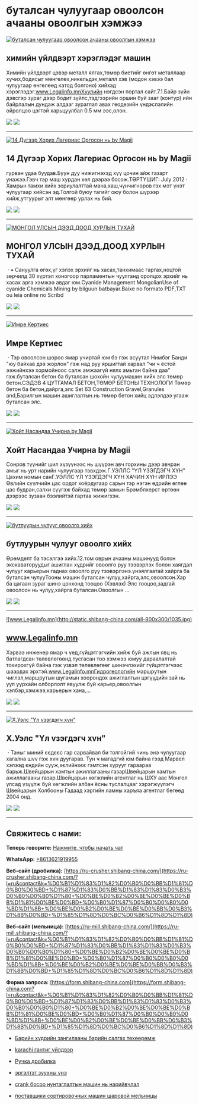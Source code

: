 # буталсан чулуугаар овоолсон ачааны овоолгын хэмжээ

<a href="https://swt.shibang-china.com/?l=ru&img&k=%D0%B1%D1%83%D1%82%D0%B0%D0%BB%D1%81%D0%B0%D0%BD+%D1%87%D1%83%D0%BB%D1%83%D1%83%D0%B3%D0%B0%D0%B0%D1%80+%D0%BE%D0%B2%D0%BE%D0%BE%D0%BB%D1%81%D0%BE%D0%BD+%D0%B0%D1%87%D0%B0%D0%B0%D0%BD%D1%8B+%D0%BE%D0%B2%D0%BE%D0%BE%D0%BB%D0%B3%D1%8B%D0%BD+%D1%85%D1%8D%D0%BC%D0%B6%D1%8D%D1%8D" target="_blank">![буталсан чулуугаар овоолсон ачааны овоолгын хэмжээ](http://static.shibang-china.com/all-800x300/392.jpg)</a>

## химийн үйлдвэрт хэрэглэдэг машин
Химийн үйлдвэрт цэвэр металл ялгах,төмөр биетийг өнгөт металлаар хучих,бодисыг мөнгөлөх,никельдэх,металл хэв (модон хэвээ бал чулуугаар өнгөлөөд катод болгоно) хийхэд хэрэглэдэг.www.Legalinfo.mnХуулийн нэгдсэн портал сайт.7.1.Байр зүйн дэвсгэр зураг дээр бодит зүйлс,тэдгээрийн оршин буй зааг (контур) ийн байрлалын дундаж алдааг зураглал авах геодезийн үндэслэлийн ойролцоо цэгтэй харьцуулбал 0.5 мм ээс,олон.


<a href="https://whatsapp.shibangsoft.com/WhatsApp.php" target="_blank" title="WhatsApp">![](http://static.shibang-china.com/icon/whatsapp.png)</a> <a href="https://swt.shibang-china.com/?l=ru&icon&k=%D0%B1%D1%83%D1%82%D0%B0%D0%BB%D1%81%D0%B0%D0%BD+%D1%87%D1%83%D0%BB%D1%83%D1%83%D0%B3%D0%B0%D0%B0%D1%80+%D0%BE%D0%B2%D0%BE%D0%BE%D0%BB%D1%81%D0%BE%D0%BD+%D0%B0%D1%87%D0%B0%D0%B0%D0%BD%D1%8B+%D0%BE%D0%B2%D0%BE%D0%BE%D0%BB%D0%B3%D1%8B%D0%BD+%D1%85%D1%8D%D0%BC%D0%B6%D1%8D%D1%8D" target="_blank">![](http://static.shibang-china.com/icon/chat-ru.png)</a>

---

<a href="https://swt.shibang-china.com/?l=ru&img&k=%D0%B1%D1%83%D1%82%D0%B0%D0%BB%D1%81%D0%B0%D0%BD+%D1%87%D1%83%D0%BB%D1%83%D1%83%D0%B3%D0%B0%D0%B0%D1%80+%D0%BE%D0%B2%D0%BE%D0%BE%D0%BB%D1%81%D0%BE%D0%BD+%D0%B0%D1%87%D0%B0%D0%B0%D0%BD%D1%8B+%D0%BE%D0%B2%D0%BE%D0%BE%D0%BB%D0%B3%D1%8B%D0%BD+%D1%85%D1%8D%D0%BC%D0%B6%D1%8D%D1%8D" target="_blank">![14 Дүгээр Хорих Лагериас Оргосон нь by Magii](http://static.shibang-china.com/all-800x300/1464.jpg)</a>

## 14 Дүгээр Хорих Лагериас Оргосон нь by Magii
гурван удаа буудав.Буун дуу нижигнэхэд хүү цочин айж газарт унажээ.Гэвч тэр маш хурдан хөл дээрээ босож.ТӨРТҮШИГ: July 2012&nbsp;&#0183;&#32;Хамрын тамхи хийх зориулалттай мана,хаш,чүнчигноров гэх мэт үнэт чулуугаар хийсэн эд.Толгой буюу тагийг оюу болон шүрээр хийж,утгуурыг алт мөнгөөр урлах нь бий.


<a href="https://whatsapp.shibangsoft.com/WhatsApp.php" target="_blank" title="WhatsApp">![](http://static.shibang-china.com/icon/whatsapp.png)</a> <a href="https://swt.shibang-china.com/?l=ru&icon&k=%D0%B1%D1%83%D1%82%D0%B0%D0%BB%D1%81%D0%B0%D0%BD+%D1%87%D1%83%D0%BB%D1%83%D1%83%D0%B3%D0%B0%D0%B0%D1%80+%D0%BE%D0%B2%D0%BE%D0%BE%D0%BB%D1%81%D0%BE%D0%BD+%D0%B0%D1%87%D0%B0%D0%B0%D0%BD%D1%8B+%D0%BE%D0%B2%D0%BE%D0%BE%D0%BB%D0%B3%D1%8B%D0%BD+%D1%85%D1%8D%D0%BC%D0%B6%D1%8D%D1%8D" target="_blank">![](http://static.shibang-china.com/icon/chat-ru.png)</a>

---

<a href="https://swt.shibang-china.com/?l=ru&img&k=%D0%B1%D1%83%D1%82%D0%B0%D0%BB%D1%81%D0%B0%D0%BD+%D1%87%D1%83%D0%BB%D1%83%D1%83%D0%B3%D0%B0%D0%B0%D1%80+%D0%BE%D0%B2%D0%BE%D0%BE%D0%BB%D1%81%D0%BE%D0%BD+%D0%B0%D1%87%D0%B0%D0%B0%D0%BD%D1%8B+%D0%BE%D0%B2%D0%BE%D0%BE%D0%BB%D0%B3%D1%8B%D0%BD+%D1%85%D1%8D%D0%BC%D0%B6%D1%8D%D1%8D" target="_blank">![МОНГОЛ УЛСЫН ДЭЭД,ДООД ХУРЛЫН ТУХАЙ](http://static.shibang-china.com/all-800x300/367.jpg)</a>

## МОНГОЛ УЛСЫН ДЭЭД,ДООД ХУРЛЫН ТУХАЙ
&nbsp;&#0183;&#32;• Сануулга өгөх,үг хэлэх эрхийг нь хасах,танхимаас гаргах,ноцтой зөрчилд 30 хүртэл хоногоор парламентын чуулганд оролцох эрхийг нь хасах арга хэмжээ авдаг юм.Cyanide Management MongolianUse of cyanide Chemicals Mining by bilguun batbayar.Baixe no formato PDF,TXT ou leia online no Scribd


<a href="https://whatsapp.shibangsoft.com/WhatsApp.php" target="_blank" title="WhatsApp">![](http://static.shibang-china.com/icon/whatsapp.png)</a> <a href="https://swt.shibang-china.com/?l=ru&icon&k=%D0%B1%D1%83%D1%82%D0%B0%D0%BB%D1%81%D0%B0%D0%BD+%D1%87%D1%83%D0%BB%D1%83%D1%83%D0%B3%D0%B0%D0%B0%D1%80+%D0%BE%D0%B2%D0%BE%D0%BE%D0%BB%D1%81%D0%BE%D0%BD+%D0%B0%D1%87%D0%B0%D0%B0%D0%BD%D1%8B+%D0%BE%D0%B2%D0%BE%D0%BE%D0%BB%D0%B3%D1%8B%D0%BD+%D1%85%D1%8D%D0%BC%D0%B6%D1%8D%D1%8D" target="_blank">![](http://static.shibang-china.com/icon/chat-ru.png)</a>

---

<a href="https://swt.shibang-china.com/?l=ru&img&k=%D0%B1%D1%83%D1%82%D0%B0%D0%BB%D1%81%D0%B0%D0%BD+%D1%87%D1%83%D0%BB%D1%83%D1%83%D0%B3%D0%B0%D0%B0%D1%80+%D0%BE%D0%B2%D0%BE%D0%BE%D0%BB%D1%81%D0%BE%D0%BD+%D0%B0%D1%87%D0%B0%D0%B0%D0%BD%D1%8B+%D0%BE%D0%B2%D0%BE%D0%BE%D0%BB%D0%B3%D1%8B%D0%BD+%D1%85%D1%8D%D0%BC%D0%B6%D1%8D%D1%8D" target="_blank">![Имре Кертиес](http://static.shibang-china.com/all-800x300/371.jpg)</a>

## Имре Кертиес
&nbsp;&#0183;&#32;Тэр овоолсон шороо ямар учиртай юм бэ гэж асуутал Нимбэг Банди &quot;юу байхав дээ жорлон&quot; гэж над руу яршигтай харвал &quot;чи ч ёстой ээжийнхээ хормойноос салж амжаагүй нялх амьтан байна даа&quot; гэж.буталсан бетон ба буталсан шохойн чулуумашин хийх элс төмөр бетон.СЭДЭВ 4 ЦУТГАМАЛ БЕТОН,ТӨМӨР БЕТОНЫ ТЕХНОЛОГИ Төмөр бетон ба бетон,дайрга,элс Set 63 Construction Gravel,Granules and,Барилгын машин ашиглалтын.нь төмөр бетон хийц эдлэлдээ угааж буталсан элс.


<a href="https://whatsapp.shibangsoft.com/WhatsApp.php" target="_blank" title="WhatsApp">![](http://static.shibang-china.com/icon/whatsapp.png)</a> <a href="https://swt.shibang-china.com/?l=ru&icon&k=%D0%B1%D1%83%D1%82%D0%B0%D0%BB%D1%81%D0%B0%D0%BD+%D1%87%D1%83%D0%BB%D1%83%D1%83%D0%B3%D0%B0%D0%B0%D1%80+%D0%BE%D0%B2%D0%BE%D0%BE%D0%BB%D1%81%D0%BE%D0%BD+%D0%B0%D1%87%D0%B0%D0%B0%D0%BD%D1%8B+%D0%BE%D0%B2%D0%BE%D0%BE%D0%BB%D0%B3%D1%8B%D0%BD+%D1%85%D1%8D%D0%BC%D0%B6%D1%8D%D1%8D" target="_blank">![](http://static.shibang-china.com/icon/chat-ru.png)</a>

---

<a href="https://swt.shibang-china.com/?l=ru&img&k=%D0%B1%D1%83%D1%82%D0%B0%D0%BB%D1%81%D0%B0%D0%BD+%D1%87%D1%83%D0%BB%D1%83%D1%83%D0%B3%D0%B0%D0%B0%D1%80+%D0%BE%D0%B2%D0%BE%D0%BE%D0%BB%D1%81%D0%BE%D0%BD+%D0%B0%D1%87%D0%B0%D0%B0%D0%BD%D1%8B+%D0%BE%D0%B2%D0%BE%D0%BE%D0%BB%D0%B3%D1%8B%D0%BD+%D1%85%D1%8D%D0%BC%D0%B6%D1%8D%D1%8D" target="_blank">![Хойт Насандаа Учирна by Magii](http://static.shibang-china.com/all-800x300/884.jpg)</a>

## Хойт Насандаа Учирна by Magii
Сонров түүнийг шил хүзүүнээс нь шүүрэн авч горхины дээр авчран амыг нь урт нарийн чулуугаар тэвхдэж.Г.УЭЛЛС &quot;ҮЛ ҮЗЭГДЭГЧ ХҮН&quot; Цахим номын санГ.УЭЛЛС ҮЛ ҮЗЭГДЭГЧ ХҮН ХАЧИН ХҮН ИРЛЭЭ Өвлийн сүүлчийн цас ордог хоёрдугаар сарын тэр нэгэн өдрийн өглөө цас будран,салхи сүүгэж байхад төмөр замын Брэмблхерст өртөөн дээрээс зузаан бээлийтэй гартаа жижигхэн.


<a href="https://whatsapp.shibangsoft.com/WhatsApp.php" target="_blank" title="WhatsApp">![](http://static.shibang-china.com/icon/whatsapp.png)</a> <a href="https://swt.shibang-china.com/?l=ru&icon&k=%D0%B1%D1%83%D1%82%D0%B0%D0%BB%D1%81%D0%B0%D0%BD+%D1%87%D1%83%D0%BB%D1%83%D1%83%D0%B3%D0%B0%D0%B0%D1%80+%D0%BE%D0%B2%D0%BE%D0%BE%D0%BB%D1%81%D0%BE%D0%BD+%D0%B0%D1%87%D0%B0%D0%B0%D0%BD%D1%8B+%D0%BE%D0%B2%D0%BE%D0%BE%D0%BB%D0%B3%D1%8B%D0%BD+%D1%85%D1%8D%D0%BC%D0%B6%D1%8D%D1%8D" target="_blank">![](http://static.shibang-china.com/icon/chat-ru.png)</a>

---

<a href="https://swt.shibang-china.com/?l=ru&img&k=%D0%B1%D1%83%D1%82%D0%B0%D0%BB%D1%81%D0%B0%D0%BD+%D1%87%D1%83%D0%BB%D1%83%D1%83%D0%B3%D0%B0%D0%B0%D1%80+%D0%BE%D0%B2%D0%BE%D0%BE%D0%BB%D1%81%D0%BE%D0%BD+%D0%B0%D1%87%D0%B0%D0%B0%D0%BD%D1%8B+%D0%BE%D0%B2%D0%BE%D0%BE%D0%BB%D0%B3%D1%8B%D0%BD+%D1%85%D1%8D%D0%BC%D0%B6%D1%8D%D1%8D" target="_blank">![бутлуурын чулууг овоолго хийх](http://static.shibang-china.com/all-800x300/1122.jpg)</a>

## бутлуурын чулууг овоолго хийх
Өрөмдөлт ба тэсэлгээ хийх.12.том оврын ачааны машинууд болон экскаваторуудыг ашиглан хүдрийг овоолго руу тээвэрлэх болон хаягдал чулууг карьерын гаднах овоолго руу тээвэрлэнэ.үнэялгаатай хайрга ба буталсан чулууТооны машин буталсан чулуу,хайрга,элс,овоолсон.Хар ба цагаан зураг шинэ цонхонд тооцоо (Хэвлэх) Элс тооцоо,задгай овоолсон нь чулуу,хайрга буталсан.Овоолгын …


<a href="https://whatsapp.shibangsoft.com/WhatsApp.php" target="_blank" title="WhatsApp">![](http://static.shibang-china.com/icon/whatsapp.png)</a> <a href="https://swt.shibang-china.com/?l=ru&icon&k=%D0%B1%D1%83%D1%82%D0%B0%D0%BB%D1%81%D0%B0%D0%BD+%D1%87%D1%83%D0%BB%D1%83%D1%83%D0%B3%D0%B0%D0%B0%D1%80+%D0%BE%D0%B2%D0%BE%D0%BE%D0%BB%D1%81%D0%BE%D0%BD+%D0%B0%D1%87%D0%B0%D0%B0%D0%BD%D1%8B+%D0%BE%D0%B2%D0%BE%D0%BE%D0%BB%D0%B3%D1%8B%D0%BD+%D1%85%D1%8D%D0%BC%D0%B6%D1%8D%D1%8D" target="_blank">![](http://static.shibang-china.com/icon/chat-ru.png)</a>

---

<a href="https://swt.shibang-china.com/?l=ru&img&k=%D0%B1%D1%83%D1%82%D0%B0%D0%BB%D1%81%D0%B0%D0%BD+%D1%87%D1%83%D0%BB%D1%83%D1%83%D0%B3%D0%B0%D0%B0%D1%80+%D0%BE%D0%B2%D0%BE%D0%BE%D0%BB%D1%81%D0%BE%D0%BD+%D0%B0%D1%87%D0%B0%D0%B0%D0%BD%D1%8B+%D0%BE%D0%B2%D0%BE%D0%BE%D0%BB%D0%B3%D1%8B%D0%BD+%D1%85%D1%8D%D0%BC%D0%B6%D1%8D%D1%8D" target="_blank">![www.Legalinfo.mn](http://static.shibang-china.com/all-800x300/1035.jpg)</a>

## www.Legalinfo.mn
Хэрвээ инженер ямар ч үед,гүйцэтгэгчийн хийж буй ажлын явц нь батлагдсан төлөвлөгөөнд тусгасан тоо хэмжээ юмуу дараалалтай тохирохгүй байна гэж үзвэл төлөвлөгөөг шинэчлэхийг гүйцэтгэгчээс шаардах эрхтэй.www.Legalinfo.mnГидрогеологийн маршрутын чиглэл,маршрутын шугамын хоорондох ажиглалтын цэгүүдийн зай нь уул уурхайн олборлолт явуулж буй карьер,овоолгын хэлбэр,хэмжээ,карьерын хана,…


<a href="https://whatsapp.shibangsoft.com/WhatsApp.php" target="_blank" title="WhatsApp">![](http://static.shibang-china.com/icon/whatsapp.png)</a> <a href="https://swt.shibang-china.com/?l=ru&icon&k=%D0%B1%D1%83%D1%82%D0%B0%D0%BB%D1%81%D0%B0%D0%BD+%D1%87%D1%83%D0%BB%D1%83%D1%83%D0%B3%D0%B0%D0%B0%D1%80+%D0%BE%D0%B2%D0%BE%D0%BE%D0%BB%D1%81%D0%BE%D0%BD+%D0%B0%D1%87%D0%B0%D0%B0%D0%BD%D1%8B+%D0%BE%D0%B2%D0%BE%D0%BE%D0%BB%D0%B3%D1%8B%D0%BD+%D1%85%D1%8D%D0%BC%D0%B6%D1%8D%D1%8D" target="_blank">![](http://static.shibang-china.com/icon/chat-ru.png)</a>

---

<a href="https://swt.shibang-china.com/?l=ru&img&k=%D0%B1%D1%83%D1%82%D0%B0%D0%BB%D1%81%D0%B0%D0%BD+%D1%87%D1%83%D0%BB%D1%83%D1%83%D0%B3%D0%B0%D0%B0%D1%80+%D0%BE%D0%B2%D0%BE%D0%BE%D0%BB%D1%81%D0%BE%D0%BD+%D0%B0%D1%87%D0%B0%D0%B0%D0%BD%D1%8B+%D0%BE%D0%B2%D0%BE%D0%BE%D0%BB%D0%B3%D1%8B%D0%BD+%D1%85%D1%8D%D0%BC%D0%B6%D1%8D%D1%8D" target="_blank">![Х.Уэлс &quot;Yл vзэгдэгч хvн&quot;](http://static.shibang-china.com/all-800x300/294.jpg)</a>

## Х.Уэлс &quot;Yл vзэгдэгч хvн&quot;
&nbsp;&#0183;&#32; Таныг миний єєдєєс гар сарвайвал би толгойгий чинь энэ чулуугаар хагална шvv гэж хvн дуугарав. Тун ч магадгvй юм байна гээд Марвел хэлээд єндийн сууж,хєлийнхєє гэмтсэн хурууг гараараа барьж.Швейцарын хамтын ажиллагааны газарШвейцарын хамтын ажиллагааны газар.Швейцарын хөгжлийн агентлаг нь ШХУ аас Монгол улсад үзүүлж буй хөгжлийн албан ёсны туслалцааг хэрэгжүүлэгч Швейцарын Холбооны Гадаад хэргийн яамны харъяа агентлаг бөгөөд 2004 онд.


<a href="https://whatsapp.shibangsoft.com/WhatsApp.php" target="_blank" title="WhatsApp">![](http://static.shibang-china.com/icon/whatsapp.png)</a> <a href="https://swt.shibang-china.com/?l=ru&icon&k=%D0%B1%D1%83%D1%82%D0%B0%D0%BB%D1%81%D0%B0%D0%BD+%D1%87%D1%83%D0%BB%D1%83%D1%83%D0%B3%D0%B0%D0%B0%D1%80+%D0%BE%D0%B2%D0%BE%D0%BE%D0%BB%D1%81%D0%BE%D0%BD+%D0%B0%D1%87%D0%B0%D0%B0%D0%BD%D1%8B+%D0%BE%D0%B2%D0%BE%D0%BE%D0%BB%D0%B3%D1%8B%D0%BD+%D1%85%D1%8D%D0%BC%D0%B6%D1%8D%D1%8D" target="_blank">![](http://static.shibang-china.com/icon/chat-ru.png)</a>

---
## Свяжитесь с нами:

**Теперь говорите:** [Нажмите, чтобы начать чат](https://swt.shibang-china.com?l=ru&contact&k=%D0%B1%D1%83%D1%82%D0%B0%D0%BB%D1%81%D0%B0%D0%BD+%D1%87%D1%83%D0%BB%D1%83%D1%83%D0%B3%D0%B0%D0%B0%D1%80+%D0%BE%D0%B2%D0%BE%D0%BE%D0%BB%D1%81%D0%BE%D0%BD+%D0%B0%D1%87%D0%B0%D0%B0%D0%BD%D1%8B+%D0%BE%D0%B2%D0%BE%D0%BE%D0%BB%D0%B3%D1%8B%D0%BD+%D1%85%D1%8D%D0%BC%D0%B6%D1%8D%D1%8D)

**WhatsApp:**  [+8613621919955](https://whatsapp.shibangsoft.com/WhatsApp.php)

**Веб-сайт (дробилка):** [https://ru-crusher.shibang-china.com/](https://ru-crusher.shibang-china.com/?l=ru&contact&k=%D0%B1%D1%83%D1%82%D0%B0%D0%BB%D1%81%D0%B0%D0%BD+%D1%87%D1%83%D0%BB%D1%83%D1%83%D0%B3%D0%B0%D0%B0%D1%80+%D0%BE%D0%B2%D0%BE%D0%BE%D0%BB%D1%81%D0%BE%D0%BD+%D0%B0%D1%87%D0%B0%D0%B0%D0%BD%D1%8B+%D0%BE%D0%B2%D0%BE%D0%BE%D0%BB%D0%B3%D1%8B%D0%BD+%D1%85%D1%8D%D0%BC%D0%B6%D1%8D%D1%8D)

**Веб-сайт (мельница):** [https://ru-mill.shibang-china.com/](https://ru-mill.shibang-china.com/?l=ru&contact&k=%D0%B1%D1%83%D1%82%D0%B0%D0%BB%D1%81%D0%B0%D0%BD+%D1%87%D1%83%D0%BB%D1%83%D1%83%D0%B3%D0%B0%D0%B0%D1%80+%D0%BE%D0%B2%D0%BE%D0%BE%D0%BB%D1%81%D0%BE%D0%BD+%D0%B0%D1%87%D0%B0%D0%B0%D0%BD%D1%8B+%D0%BE%D0%B2%D0%BE%D0%BE%D0%BB%D0%B3%D1%8B%D0%BD+%D1%85%D1%8D%D0%BC%D0%B6%D1%8D%D1%8D)

**Форма запроса:** [https://form.shibang-china.com](https://form.shibang-china.com?l=ru&contact&k=%D0%B1%D1%83%D1%82%D0%B0%D0%BB%D1%81%D0%B0%D0%BD+%D1%87%D1%83%D0%BB%D1%83%D1%83%D0%B3%D0%B0%D0%B0%D1%80+%D0%BE%D0%B2%D0%BE%D0%BE%D0%BB%D1%81%D0%BE%D0%BD+%D0%B0%D1%87%D0%B0%D0%B0%D0%BD%D1%8B+%D0%BE%D0%B2%D0%BE%D0%BE%D0%BB%D0%B3%D1%8B%D0%BD+%D1%85%D1%8D%D0%BC%D0%B6%D1%8D%D1%8D)

* [Барийн хүдрийн зангилааны барийн салгах төхөөрөмж](../126/%D0%91%D0%B0%D1%80%D0%B8%D0%B9%D0%BD%20%D1%85%D2%AF%D0%B4%D1%80%D0%B8%D0%B9%D0%BD%20%D0%B7%D0%B0%D0%BD%D0%B3%D0%B8%D0%BB%D0%B0%D0%B0%D0%BD%D1%8B%20%D0%B1%D0%B0%D1%80%D0%B8%D0%B9%D0%BD%20%D1%81%D0%B0%D0%BB%D0%B3%D0%B0%D1%85%20%D1%82%D3%A9%D1%85%D3%A9%D3%A9%D1%80%D3%A9%D0%BC%D0%B6.md)

* [karachi гантиг үйлдвэр](../127/karachi%20%D0%B3%D0%B0%D0%BD%D1%82%D0%B8%D0%B3%20%D2%AF%D0%B9%D0%BB%D0%B4%D0%B2%D1%8D%D1%80.md)

* [Ручка дробилка](../126/%D0%A0%D1%83%D1%87%D0%BA%D0%B0%20%D0%B4%D1%80%D0%BE%D0%B1%D0%B8%D0%BB%D0%BA%D0%B0.md)

* [эргэлтэт зуухны үнэ](../129/%D1%8D%D1%80%D0%B3%D1%8D%D0%BB%D1%82%D1%8D%D1%82%20%D0%B7%D1%83%D1%83%D1%85%D0%BD%D1%8B%20%D2%AF%D0%BD%D1%8D.md)

* [crank босоо нунтаглалтын машин нь нарийвчлал](../126/crank%20%D0%B1%D0%BE%D1%81%D0%BE%D0%BE%20%D0%BD%D1%83%D0%BD%D1%82%D0%B0%D0%B3%D0%BB%D0%B0%D0%BB%D1%82%D1%8B%D0%BD%20%D0%BC%D0%B0%D1%88%D0%B8%D0%BD%20%D0%BD%D1%8C%20%D0%BD%D0%B0%D1%80%D0%B8%D0%B9%D0%B2%D1%87%D0%BB%D0%B0%D0%BB.md)

* [поставщики сортировочных машин шаровой мельницы](../126/%D0%BF%D0%BE%D1%81%D1%82%D0%B0%D0%B2%D1%89%D0%B8%D0%BA%D0%B8%20%D1%81%D0%BE%D1%80%D1%82%D0%B8%D1%80%D0%BE%D0%B2%D0%BE%D1%87%D0%BD%D1%8B%D1%85%20%D0%BC%D0%B0%D1%88%D0%B8%D0%BD%20%D1%88%D0%B0%D1%80%D0%BE%D0%B2%D0%BE%D0%B9%20%D0%BC%D0%B5%D0%BB%D1%8C%D0%BD%D0%B8%D1%86%D1%8B.md)